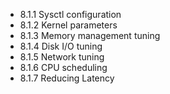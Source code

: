 

- 8.1.1 Sysctl configuration
- 8.1.2 Kernel parameters
- 8.1.3 Memory management tuning
- 8.1.4 Disk I/O tuning
- 8.1.5 Network tuning
- 8.1.6 CPU scheduling
- 8.1.7 Reducing Latency